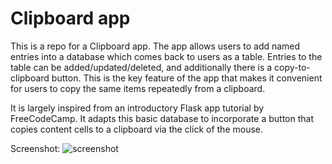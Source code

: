 # Clipboard app
This is a repo for a Clipboard app. The app allows users to add named entries into a database which comes back to users as a table. Entries to the table can be added/updated/deleted, and additionally there is a copy-to-clipboard button. This is the key feature of the app that makes it convenient for users to copy the same items repeatedly from a clipboard.

It is largely inspired from an introductory Flask app tutorial by FreeCodeCamp. It adapts this basic database to incorporate a button that copies content cells to a clipboard via the click of the mouse.

Screenshot:
![screenshot](https://i.imgur.com/22KFYpn.png)
